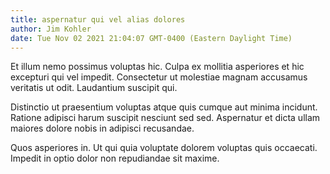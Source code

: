 ```yaml
---
title: aspernatur qui vel alias dolores
author: Jim Kohler
date: Tue Nov 02 2021 21:04:07 GMT-0400 (Eastern Daylight Time)
---
```

Et illum nemo possimus voluptas hic. Culpa ex mollitia asperiores et hic excepturi qui vel impedit. Consectetur ut molestiae magnam accusamus veritatis ut odit. Laudantium suscipit qui.

 Distinctio ut praesentium voluptas atque quis cumque aut minima incidunt. Ratione adipisci harum suscipit nesciunt sed sed. Aspernatur et dicta ullam maiores dolore nobis in adipisci recusandae.

 Quos asperiores in. Ut qui quia voluptate dolorem voluptas quis occaecati. Impedit in optio dolor non repudiandae sit maxime.